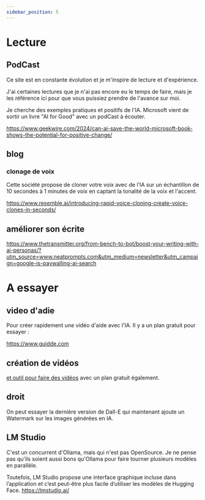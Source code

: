 ```yaml
---
sidebar_position: 5
---
```


# Lecture

## PodCast

Ce site est en constante évolution et je m'inspire de lecture et d'expérience.

J'ai certaines lectures que je n'ai pas encore eu le temps de faire, mais je les
référence ici pour que vous puissiez  prendre de l'avance sur moi.

Je cherche des exemples pratiques et positifs de l'IA. Microsoft vient de sortir un livre
"AI for Good" avec un podCast à écouter.

https://www.geekwire.com/2024/can-ai-save-the-world-microsoft-book-shows-the-potential-for-positive-change/

## blog

### clonage de voix

Cette société propose de cloner votre voix avec de l'IA sur un échantillon de 10 secondes à 1 minutes de voix en captant la tonalité de la voix et l'accent.

https://www.resemble.ai/introducing-rapid-voice-cloning-create-voice-clones-in-seconds/

## améliorer son écrite

https://www.thetransmitter.org/from-bench-to-bot/boost-your-writing-with-ai-personas/?utm_source=www.neatprompts.com&utm_medium=newsletter&utm_campaign=google-is-paywalling-ai-search

# A essayer

## video d'adie

Pour créer rapidement une vidéo d'aide avec l'IA. Il y a un plan gratuit pour essayer :

https://www.guidde.com

## création de vidéos

[et outil pour faire des vidéos](http://visla.us/) avec un plan gratuit également.

## droit

On peut essayer la dernière version de Dall-E qui maintenant ajoute un Watermark sur les images générées en IA.

## LM Studio

C'est un concurrent d'Ollama, mais qui n'est pas OpenSource. Je ne pense pas qu'ils soient aussi bons qu'Ollama pour faire tourner plusieurs modèles en parallèle.

Toutefois, LM Studio propose une interface graphique incluse dans l’application et c’est peut-être plus facile d’utiliser les modèles de Hugging Face.
https://lmstudio.ai/

